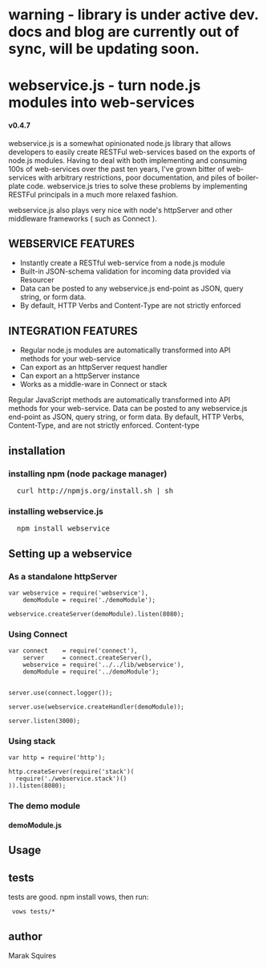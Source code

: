 # warning - library is under active dev. docs and blog are currently out of sync, will be updating soon.

# webservice.js - turn node.js modules into web-services
#### v0.4.7
webservice.js is a somewhat opinionated node.js library that allows developers to easily create RESTFul web-services based on the exports of node.js modules. Having to deal with both implementing and consuming 100s of web-services over the past ten years, I've grown bitter of web-services with arbitrary restrictions, poor documentation, and piles of boiler-plate code. webservice.js tries to solve these problems by implementing RESTFul principals in a much more relaxed fashion. 

webservice.js also plays very nice with node's httpServer and other middleware frameworks ( such as Connect ).


## WEBSERVICE FEATURES

- Instantly create a RESTful web-service from a node.js module
- Built-in JSON-schema validation for incoming data provided via Resourcer
- Data can be posted to any webservice.js end-point as JSON, query string, or form data.
- By default, HTTP Verbs and Content-Type are not strictly enforced

## INTEGRATION FEATURES

- Regular node.js modules are automatically transformed into API methods for your web-service
- Can export as an httpServer request handler
- Can export an a httpServer instance
- Works as a middle-ware in Connect or stack

Regular JavaScript methods are automatically transformed into API methods for your web-service. Data can be posted to any webservice.js end-point as JSON, query string, or form data. By default, HTTP Verbs, Content-Type, and  are not strictly enforced. Content-type

## installation

### installing npm (node package manager)
<pre>
  curl http://npmjs.org/install.sh | sh
</pre>

### installing webservice.js
<pre>
  npm install webservice
</pre>

## Setting up a webservice

### As a standalone httpServer

    var webservice = require('webservice'),
        demoModule = require('./demoModule');

    webservice.createServer(demoModule).listen(8080);

### Using Connect

    var connect    = require('connect'),
        server     = connect.createServer(),
        webservice = require('../../lib/webservice'),
        demoModule = require('../demoModule');


    server.use(connect.logger());

    server.use(webservice.createHandler(demoModule));

    server.listen(3000);

### Using stack

    var http = require('http');

    http.createServer(require('stack')(
      require('./webservice.stack')()
    )).listen(8080);



### The demo module

#### demoModule.js

## Usage

## tests

tests are good. npm install vows, then run:

     vows tests/*


## author

Marak Squires
